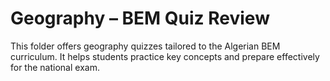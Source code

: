 # Geography – BEM Quiz Review

This folder offers geography quizzes tailored to the Algerian BEM curriculum. It helps students practice key concepts and prepare effectively for the national exam.

